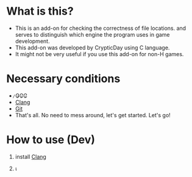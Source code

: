 # What is this?
- This is an add-on for checking the correctness of file locations. and serves to distinguish which engine the program uses in game development.
- This add-on was developed by CrypticDay using C language.
- It might not be very useful if you use this add-on for non-H games.

# Necessary conditions
-   ̷G̷C̷C̷
-   [Clang](https://github.com/llvm/llvm-project)
-   [Git]([https://github.com/llvm/llvm-project](https://git-scm.com/))
-   That's all. No need to mess around, let's get started. Let's go!


# How to use (Dev)
1. install [Clang](https://github.com/llvm/llvm-project)

2. เ

